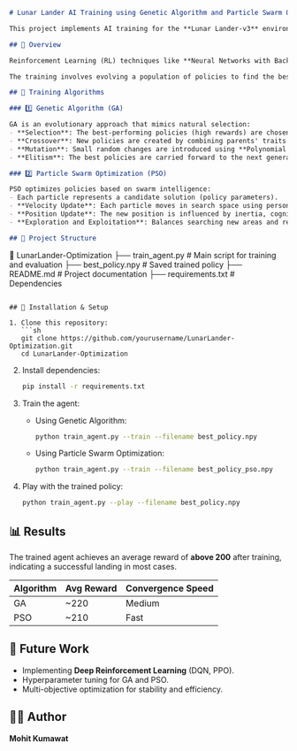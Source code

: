 ```markdown
# Lunar Lander AI Training using Genetic Algorithm and Particle Swarm Optimization

This project implements AI training for the **Lunar Lander-v3** environment using **Genetic Algorithm (GA)** and **Particle Swarm Optimization (PSO)**. The trained agent learns to land the spacecraft safely while maximizing rewards.

## 🚀 Overview

Reinforcement Learning (RL) techniques like **Neural Networks with Backpropagation** require extensive computation and gradient-based optimization. Instead, we use **Genetic Algorithms** and **Particle Swarm Optimization**, which are nature-inspired optimization techniques that work without explicit gradient calculations.

The training involves evolving a population of policies to find the best parameters for controlling the lander.

## 🔬 Training Algorithms

### 1️⃣ Genetic Algorithm (GA)

GA is an evolutionary approach that mimics natural selection:
- **Selection**: The best-performing policies (high rewards) are chosen.
- **Crossover**: New policies are created by combining parents' traits using **Simulated Binary Crossover (SBX)**.
- **Mutation**: Small random changes are introduced using **Polynomial Mutation**.
- **Elitism**: The best policies are carried forward to the next generation.

### 2️⃣ Particle Swarm Optimization (PSO)

PSO optimizes policies based on swarm intelligence:
- Each particle represents a candidate solution (policy parameters).
- **Velocity Update**: Each particle moves in search space using personal and global best solutions.
- **Position Update**: The new position is influenced by inertia, cognitive, and social components.
- **Exploration and Exploitation**: Balances searching new areas and refining good solutions.

## 📂 Project Structure

```
📂 LunarLander-Optimization
 ├── train_agent.py  # Main script for training and evaluation
 ├── best_policy.npy  # Saved trained policy
 ├── README.md  # Project documentation
 ├── requirements.txt  # Dependencies
```

## 📌 Installation & Setup

1. Clone this repository:
   ```sh
   git clone https://github.com/yourusername/LunarLander-Optimization.git
   cd LunarLander-Optimization
   ```

2. Install dependencies:
   ```sh
   pip install -r requirements.txt
   ```

3. Train the agent:
   - Using Genetic Algorithm:
     ```sh
     python train_agent.py --train --filename best_policy.npy
     ```
   - Using Particle Swarm Optimization:
     ```sh
     python train_agent.py --train --filename best_policy_pso.npy
     ```

4. Play with the trained policy:
   ```sh
   python train_agent.py --play --filename best_policy.npy
   ```

## 📊 Results

The trained agent achieves an average reward of **above 200** after training, indicating a successful landing in most cases.

| Algorithm | Avg Reward | Convergence Speed |
|-----------|------------|------------------|
| GA        | ~220      | Medium           |
| PSO       | ~210      | Fast             |

## 🎯 Future Work

- Implementing **Deep Reinforcement Learning** (DQN, PPO).
- Hyperparameter tuning for GA and PSO.
- Multi-objective optimization for stability and efficiency.

## 👨‍💻 Author
**Mohit Kumawat**  
